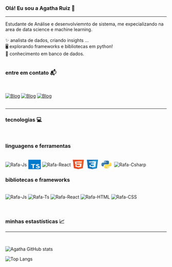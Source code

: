 ### Olá! Eu sou a Agatha Ruiz 👋

<hr>
Estudante de Análise e desenvolviemnto de sistema, me expecializando na area de data science e machine learning.<br><br>
✨ analista de dados, criando insights ... <br>
🖥 explorando frameworks e bibliotecas em python! <br>
🎯 conhecimento em banco de dados.
<br><br>

### entre em contato 📬
<br>

[![Blog](https://img.shields.io/badge/LinkedIn-0077B5?style=for-the-badge&logo=linkedin&logoColor=white)](https://www.linkedin.com/in/agatha-ruiz-a7b1062bb/)
[![Blog](https://img.shields.io/badge/Instagram-E4405F?style=for-the-badge&logo=instagram&logoColor=white)](https://www.instagram.com/agatha_ruizz/?next=%2F)
[![Blog](https://img.shields.io/badge/Gmail-D14836?style=for-the-badge&logo=gmail&logoColor=white)](https://mail.google.com/mail/u/0/#inbox)
<br><br>
<hr>

### tecnologias 💻
<br>

### linguagens e ferramentas
<div style="display: inline_block"><br>
  <img align="center" alt="Rafa-Js" height="30" width="40" src="https://cdn.jsdelivr.net/gh/devicons/devicon@latest/icons/azuresqldatabase/azuresqldatabase-original.svg">          
  <img align="center" alt="Rafa-Ts" height="30" width="40" src="https://raw.githubusercontent.com/devicons/devicon/master/icons/typescript/typescript-plain.svg">
  <img align="center" alt="Rafa-React" height="30" width="40" src="https://cdn.jsdelivr.net/gh/devicons/devicon@latest/icons/mysql/mysql-original-wordmark.svg">      
  <img align="center" alt="Rafa-HTML" height="30" width="40" src="https://raw.githubusercontent.com/devicons/devicon/master/icons/html5/html5-original.svg">
  <img align="center" alt="Rafa-CSS" height="30" width="40" src="https://raw.githubusercontent.com/devicons/devicon/master/icons/css3/css3-original.svg">
  <img align="center" alt="Rafa-Python" height="30" width="40" src="https://raw.githubusercontent.com/devicons/devicon/master/icons/python/python-original.svg">
  <img align="center" alt="Rafa-Csharp" height="30" width="40" src="https://cdn.jsdelivr.net/gh/devicons/devicon@latest/icons/azure/azure-original.svg">
</div>

### bibliotecas e frameworks
<div style="display: inline_block"><br>
  <img align="center" alt="Rafa-Js" height="30" width="40" src="https://cdn.jsdelivr.net/gh/devicons/devicon@latest/icons/numpy/numpy-original.svg">  
  <img align="center" alt="Rafa-Ts" height="30" width="40" src="https://cdn.jsdelivr.net/gh/devicons/devicon@latest/icons/pandas/pandas-original.svg">   
  <img align="center" alt="Rafa-React" height="30" width="40" src="https://cdn.jsdelivr.net/gh/devicons/devicon@latest/icons/matplotlib/matplotlib-original.svg"> 
  <img align="center" alt="Rafa-HTML" height="30" width="40" src="https://cdn.jsdelivr.net/gh/devicons/devicon@latest/icons/tensorflow/tensorflow-original.svg">
  <img align="center" alt="Rafa-CSS" height="30" width="40" src="https://cdn.jsdelivr.net/gh/devicons/devicon@latest/icons/jupyter/jupyter-original-wordmark.svg">
          
</div>
<br><br>

### minhas estastísticas 📈

<hr>
<br>

![Agatha GitHub stats](https://github-readme-stats.vercel.app/api?username=AgathaRuizz&show_icons=true&theme=dracula)

![Top Langs](https://github-readme-stats.vercel.app/api/top-langs/?username=anuraghazra&layout=compact&theme=dracula)


  
